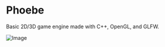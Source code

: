 # Phoebe

Basic 2D/3D game engine made with C++, OpenGL, and GLFW.

![Image](https://github.com/JRBonilla/Phoebe/blob/master/Phoebe.PNG?raw=true)

